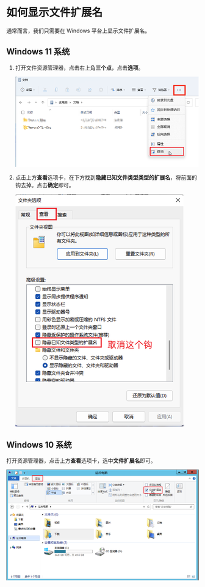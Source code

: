 # 如何显示文件扩展名

通常而言，我们只需要在 Windows 平台上显示文件扩展名。

## Windows 11 系统

1. 打开文件资源管理器，点击右上角**三个点**，点击**选项**。

   ![11-1](./img/a-how-to-display-filename-extension/11-1.png)

2. 点击上方**查看**选项卡，在下方找到**隐藏已知文件类型类型的扩展名**，将前面的钩去掉。点击**确定**即可。

   ![11-2](./img/a-how-to-display-filename-extension/11-2.png)

## Windows 10 系统

打开资源管理器，点击上方**查看**选项卡，选中**文件扩展名**即可。

![10](./img/a-how-to-display-filename-extension/10.png)
